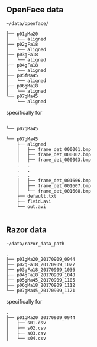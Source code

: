



## OpenFace data 


`~/data/openface/`

```
├── p01gMa20
│   └── aligned
├── p02gFa18
│   └── aligned
├── p03gFa18
│   └── aligned
├── p04gFa18
│   └── aligned
├── p05fMa45
│   └── aligned
├── p06gMa18
│   └── aligned
└── p07gMa45
    └── aligned
```


specifically for  

```

└── p07gMa45
 
└── p07gMa45
    ├── aligned
    │   ├── frame_det_000001.bmp
    │   ├── frame_det_000002.bmp
    │   ├── frame_det_000003.bmp
    .   .
    .   .
    .   .
    │   ├── frame_det_001606.bmp
    │   ├── frame_det_001607.bmp
    │   └── frame_det_001608.bmp
    ├── default.txt
    ├── flvid.avi
    └── out.avi


```





## Razor data 

`~/data/razor_data_path`
```
.
├── p01gMa20_20170909_0944
├── p02gFa18_20170909_1027
├── p03gFa18_20170909_1036
├── p04gFa18_20170909_1048
├── p05gMa45_20170909_1105
├── p06gMa18_20170909_1112
└── p07gMa45_20170909_1121
```
specifically for 
```
.
├── p01gMa20_20170909_0944
│   ├── s01.csv
│   ├── s02.csv
│   ├── s03.csv
│   └── s04.csv
```

